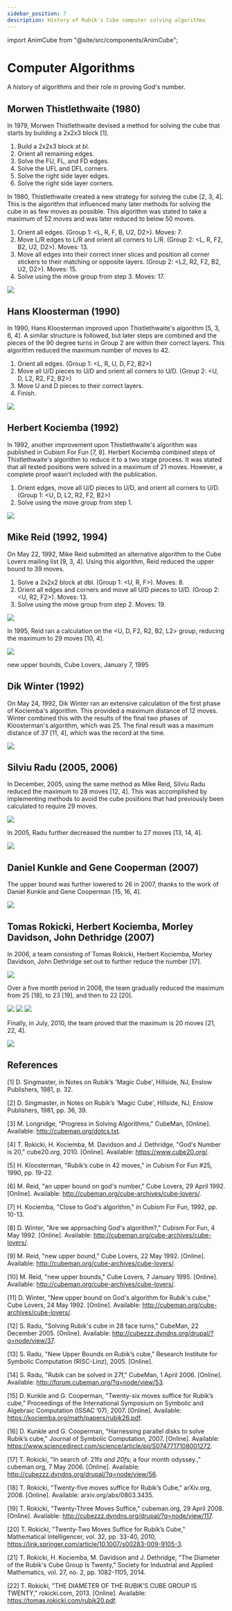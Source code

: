 ```yaml
---
sidebar_position: 7
description: History of Rubik's Cube computer solving algorithms
---
```


import AnimCube from "@site/src/components/AnimCube";

# Computer Algorithms

A history of algorithms and their role in proving God's number.

<AnimCube params="buttonbar=0&position=lluuu&scale=6&hint=10&hintborder=1&borderwidth=10&facelets=yyyyyyyyywwwwwwwwwdbbdbbdbbdggdggdggdddoooooodrrdrrdrr" width="400px" height="400px" />

## Morwen Thistlethwaite (1980)

In 1979, Morwen Thistlethwaite devised a method for solving the cube that starts by building a 2x2x3 block [1].

1. Build a 2x2x3 block at bl.
2. Orient all remaining edges.
3. Solve the FU, FL, and FD edges.
4. Solve the UFL and DFL corners.
5. Solve the right side layer edges.
6. Solve the right side layer corners.

In 1980, Thistlethwaite created a new strategy for solving the cube [2, 3, 4]. This is the algorithm that influenced many later methods for solving the cube in as few moves as possible. This algorithm was stated to take a maximum of 52 moves and was later reduced to below 50 moves.

1. Orient all edges. (Group 1: \<L, R, F, B, U2, D2\>). Moves: 7.
2. Move L/R edges to L/R and orient all corners to L/R. (Group 2: \<L, R, F2, B2, U2, D2\>). Moves: 13.
3. Move all edges into their correct inner slices and position all corner stickers to their matching or opposite layers. (Group 2: \<L2, R2, F2, B2, U2, D2\>). Moves: 15.
4. Solve using the move group from step 3. Moves: 17.

![](img/ComputerAlgorithms/Thistlethwaite1.png)

## Hans Kloosterman (1990)

In 1990, Hans Kloosterman improved upon Thistlethwaite's algorithm [5, 3, 6, 4]. A similar structure is followed, but later steps are combined and the pieces of the 90 degree turns in Group 2 are within their correct layers. This algorithm reduced the maximum number of moves to 42.

1. Orient all edges. (Group 1: \<L, R, U, D, F2, B2\>)
2. Move all U/D pieces to U/D and orient all corners to U/D. (Group 2: \<U, D, L2, R2, F2, B2\>)
3. Move U and D pieces to their correct layers.
4. Finish.

![](img/ComputerAlgorithms/Kloosterman.png)

## Herbert Kociemba (1992)

In 1992, another improvement upon Thistlethwaite's algorithm was published in Cubism For Fun [7, 8]. Herbert Kociemba combined steps of Thistlethwaite's algorithm to reduce it to a two stage process. It was stated that all tested positions were solved in a maximum of 21 moves. However, a complete proof wasn’t included with the publication.

1. Orient edges, move all U/D pieces to U/D, and orient all corners to U/D. (Group 1: \<U, D, L2, R2, F2, B2\>)
2. Solve using the move group from step 1.

![](img/ComputerAlgorithms/Kociemba.png)

## Mike Reid (1992, 1994)

On May 22, 1992, Mike Reid submitted an alternative algorithm to the Cube Lovers mailing list [9, 3, 4]. Using this algorithm, Reid reduced the upper bound to 39 moves.

1. Solve a 2x2x2 block at dbl. (Group 1: \<U, R, F\>). Moves: 8.
2. Orient all edges and corners and move all U/D pieces to U/D. (Group 2: \<U, R2, F2\>). Moves: 13.
3. Solve using the move group from step 2. Moves: 19.

![](img/ComputerAlgorithms/Reid1.png)

In 1995, Reid ran a calculation on the \<U, D, F2, R2, B2, L2\> group, reducing the maximum to 29 moves [10, 4].

![](img/ComputerAlgorithms/Reid2.png)

new upper bounds, Cube Lovers, January 7, 1995

## Dik Winter (1992)

On May 24, 1992, Dik Winter ran an extensive calculation of the first phase of Kociemba's algorithm. This provided a maximum distance of 12 moves. Winter combined this with the results of the final two phases of Kloosterman's algorithm, which was 25. The final result was a maximum distance of 37 [11, 4], which was the record at the time.

![](img/ComputerAlgorithms/Winter.png)

## Silviu Radu (2005, 2006)

In December, 2005, using the same method as Mike Reid, Silviu Radu reduced the maximum to 28 moves [12, 4]. This was accomplished by implementing methods to avoid the cube positions that had previously been calculated to require 29 moves.

![](img/ComputerAlgorithms/Radu1.png)

In 2005, Radu further decreased the number to 27 moves [13, 14, 4].

![](img/ComputerAlgorithms/Radu2.png)

## Daniel Kunkle and Gene Cooperman (2007)

The upper bound was further lowered to 26 in 2007, thanks to the work of Daniel Kunkle and Gene Cooperman [15, 16, 4].

![](img/ComputerAlgorithms/KunkleCooperman.png)

## Tomas Rokicki, Herbert Kociemba, Morley Davidson, John Dethridge (2007)

In 2006, a team consisting of Tomas Rokicki, Herbert Kociemba, Morley Davidson, John Dethridge set out to further reduce the number [17].

![](img/ComputerAlgorithms/Team1.png)

Over a five month period in 2008, the team gradually reduced the maximum from 25 [18], to 23 [19], and then to 22 [20].

![](img/ComputerAlgorithms/Team2.png)
![](img/ComputerAlgorithms/Team3.png)
![](img/ComputerAlgorithms/Team4.png)

Finally, in July, 2010, the team proved that the maximum is 20 moves [21, 22, 4].

![](img/ComputerAlgorithms/Team5.png)

## References

[1] D. Singmaster, in Notes on Rubik’s 'Magic Cube', Hillside, NJ, Enslow Publishers, 1981, p. 32.

[2] D. Singmaster, in Notes on Rubik’s 'Magic Cube', Hillside, NJ, Enslow Publishers, 1981, pp. 36, 39.

[3] M. Longridge, "Progress in Solving Algorithms," CubeMan, [Online]. Available: http://cubeman.org/dotcs.txt.

[4] T. Rokicki, H. Kociemba, M. Davidson and J. Dethridge, "God's Number is 20," cube20.org, 2010. [Online]. Available: https://www.cube20.org/.

[5] H. Kloosterman, "Rubik’s cube in 42 moves," in Cubism For Fun #25, 1990, pp. 19-22.

[6] M. Reid, "an upper bound on god's number," Cube Lovers, 29 April 1992. [Online]. Available: http://cubeman.org/cube-archives/cube-lovers/.

[7] H. Kociemba, "Close to God's algorithm," in Cubism For Fun, 1992, pp. 10-13.

[8] D. Winter, "Are we approaching God's algorithm?," Cubism For Fun, 4 May 1992. [Online]. Available: http://cubeman.org/cube-archives/cube-lovers/.

[9] M. Reid, "new upper bound," Cube Lovers, 22 May 1992. [Online]. Available: http://cubeman.org/cube-archives/cube-lovers/.

[10] M. Reid, "new upper bounds," Cube Lovers, 7 January 1995. [Online]. Available: http://cubeman.org/cube-archives/cube-lovers/.

[11] D. Winter, "New upper bound on God's algorithm for Rubik's cube," Cube Lovers, 24 May 1992. [Online]. Available: http://cubeman.org/cube-archives/cube-lovers/.

[12] S. Radu, "Solving Rubik's cube in 28 face turns," CubeMan, 22 December 2005. [Online]. Available: http://cubezzz.dyndns.org/drupal/?q=node/view/37.

[13] S. Radu, "New Upper Bounds on Rubik’s cube," Research Institute for Symbolic Computation (RISC-Linz), 2005. [Online].

[14] S. Radu, "Rubik can be solved in 27f," CubeMan, 1 April 2006. [Online]. Available: http://forum.cubeman.org/?q=node/view/53.

[15] D. Kunkle and G. Cooperman, "Twenty-six moves suffice for Rubik’s cube," Proceedings of the International Symposium on Symbolic and Algebraic Computation (ISSAC ’07), 2007. [Online]. Available: https://kociemba.org/math/papers/rubik26.pdf.

[16] D. Kunkle and G. Cooperman, "Harnessing parallel disks to solve Rubik’s cube," Journal of Symbolic Computation, 2007. [Online]. Available: https://www.sciencedirect.com/science/article/pii/S0747717108001272.

[17] T. Rokicki, "In search of: 21f*s and 20f*s; a four month odyssey.," cubeman.org, 7 May 2006. [Online]. Available: http://cubezzz.dyndns.org/drupal/?q=node/view/56.

[18] T. Rokicki, "Twenty-five moves suffice for Rubik’s Cube," arXiv.org, 2008. [Online]. Available: arxiv.org/abs/0803.3435.

[19] T. Rokicki, "Twenty-Three Moves Suffice," cubeman.org, 29 April 2008. [Online]. Available: http://cubezzz.dyndns.org/drupal/?q=node/view/117.

[20] T. Rokicki, "Twenty-Two Moves Suffice for Rubik’s Cube," Mathematical Intelligencer, vol. 32, pp. 33-40, 2010, https://link.springer.com/article/10.1007/s00283-009-9105-3.

[21] T. Rokicki, H. Kociemba, M. Davidson and J. Dethridge, "The Diameter of the Rubik's Cube Group Is Twenty," Society for Industrial and Applied Mathematics, vol. 27, no. 2, pp. 1082-1105, 2014.

[22] T. Rokicki, "THE DIAMETER OF THE RUBIK’S CUBE GROUP IS TWENTY," rokicki.com, 2013. [Online]. Available: https://tomas.rokicki.com/rubik20.pdf.
